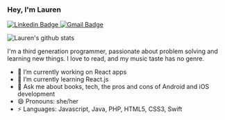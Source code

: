 ### Hey, I'm Lauren
[![Linkedin Badge](https://img.shields.io/badge/-lauren%20hammond-blue?style=flat-square&logo=Linkedin&logoColor=white&link=https://www.linkedin.com/in/lauren-h-81917ab4/)
](https://www.linkedin.com/in/lauren-h-81917ab4/) [![Gmail Badge](https://img.shields.io/badge/-lozhambo@gmail.com-c14438?style=flat-square&logo=Gmail&logoColor=white&link=mailto:lozhambo@gmail.com)](mailto:lozhambo@gmail.com)

![Lauren's github stats](https://github-readme-stats.vercel.app/api?username=laurenah&show_icons=true&theme=gruvbox)

<!--
**laurenah/laurenah** is a ✨ _special_ ✨ repository because its `README.md` (this file) appears on your GitHub profile.
-->

I'm a third generation programmer, passionate about problem solving and learning new things. I love to read, and my music taste has no genre.  

- 🔭 I’m currently working on React apps
- 🌱 I’m currently learning React.js
- 💬 Ask me about books, tech, the pros and cons of Android and iOS development
- 😄 Pronouns: she/her
- ⚡ Languages: Javascript, Java, PHP, HTML5, CSS3, Swift
